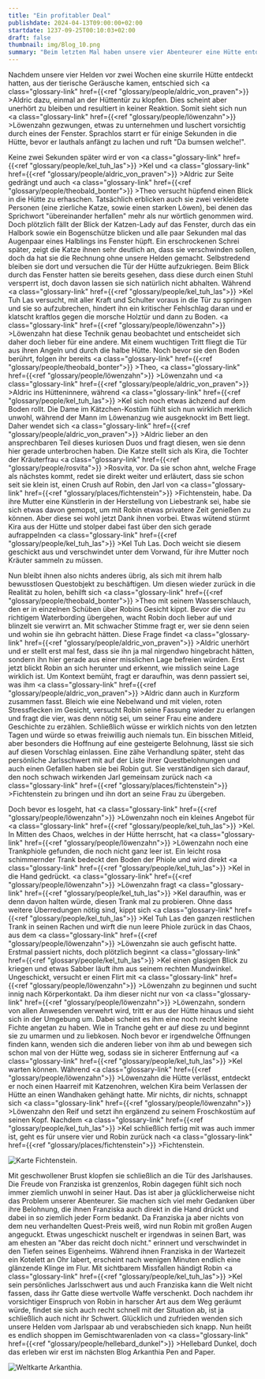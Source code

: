 ```yaml
---
title: "Ein profitabler Deal"
publishdate: 2024-04-13T09:00:00+02:00
startdate: 1237-09-25T00:10:03+02:00
draft: false
thumbnail: img/Blog_10.png
summary: "Beim letzten Mal haben unsere vier Abenteurer eine Hütte entdeckt, aus der seltsame Geräusche drangen. Diesmal gehen sie der Sache genauer auf den Grund und klopfen zunächst höflich an. Doch auf das Klopfen folgt keine Reaktion und so luschert Löwenzahn vorsichtig durch das eine Fenster der Hütte. Was er entdeckt, erfahrt ihr hier:"
---
```


Nachdem unsere vier Helden vor zwei Wochen eine skurrile Hütte entdeckt hatten, aus der tierische Geräusche kamen, entschied sich <a class="glossary-link" href={{<ref "glossary/people/aldric_von_praven">}} >Aldric</a> dazu, einmal an der Hüttentür zu klopfen. Dies scheint aber unerhört zu bleiben und resultiert in keiner Reaktion. Somit sieht sich nun <a class="glossary-link" href={{<ref "glossary/people/löwenzahn">}} >Löwenzahn</a> gezwungen, etwas zu unternehmen und luschert vorsichtig durch eines der Fenster. Sprachlos starrt er für einige Sekunden in die Hütte, bevor er lauthals anfängt zu lachen und ruft "Da bumsen welche!".

Keine zwei Sekunden später wird er von <a class="glossary-link" href={{<ref "glossary/people/kel_tuh_las">}} >Kel</a> und <a class="glossary-link" href={{<ref "glossary/people/aldric_von_praven">}} >Aldric</a> zur Seite gedrängt und auch <a class="glossary-link" href={{<ref "glossary/people/theobald_bonter">}} >Theo</a> versucht hüpfend einen Blick in die Hütte zu erhaschen. Tatsächlich erblicken auch sie zwei verkleidete Personen (eine zierliche Katze, sowie einen starken Löwen), bei denen das Sprichwort "übereinander herfallen" mehr als nur wörtlich genommen wird. Doch plötzlich fällt der Blick der Katzen-Lady auf das Fenster, durch das ein Halbork sowie ein Bogenschütze blicken und alle paar Sekunden mal das Augenpaar eines Halblings ins Fenster hüpft. Ein erschrockenen Schrei später, zeigt die Katze ihnen sehr deutlich an, dass sie verschwinden sollen, doch da hat sie die Rechnung ohne unsere Helden gemacht. Selbstredend bleiben sie dort und versuchen die Tür der Hütte aufzukriegen. Beim Blick durch das Fenster hatten sie bereits gesehen, dass diese durch einen Stuhl versperrt ist, doch davon lassen sie sich natürlich nicht abhalten. Während <a class="glossary-link" href={{<ref "glossary/people/kel_tuh_las">}} >Kel Tuh Las</a> versucht, mit aller Kraft und Schulter voraus in die Tür zu springen und sie so aufzubrechen, hindert ihn ein kritischer Fehlschlag daran und er klatscht kraftlos gegen die morsche Holztür und dann zu Boden. <a class="glossary-link" href={{<ref "glossary/people/löwenzahn">}} >Löwenzahn</a> hat diese Technik genau beobachtet und entscheidet sich daher doch lieber für eine andere. Mit einem wuchtigen Tritt fliegt die Tür aus ihren Angeln und durch die halbe Hütte. Noch bevor sie den Boden berührt, folgen ihr bereits <a class="glossary-link" href={{<ref "glossary/people/theobald_bonter">}} >Theo</a>, <a class="glossary-link" href={{<ref "glossary/people/löwenzahn">}} >Löwenzahn</a> und <a class="glossary-link" href={{<ref "glossary/people/aldric_von_praven">}} >Aldric</a> ins Hütteninnere, während <a class="glossary-link" href={{<ref "glossary/people/kel_tuh_las">}} >Kel</a> sich noch etwas ächzend auf dem Boden rollt. Die Dame im Kätzchen-Kostüm fühlt sich nun wirklich merklich unwohl, während der Mann im Löwenanzug wie ausgeknockt im Bett liegt. Daher wendet sich <a class="glossary-link" href={{<ref "glossary/people/aldric_von_praven">}} >Aldric</a> lieber an den ansprechbaren Teil dieses kuriosen Duos und fragt diesen, wen sie denn hier gerade unterbrochen haben. Die Katze stellt sich als Kira, die Tochter der Kräuterfrau <a class="glossary-link" href={{<ref "glossary/people/rosvita">}} >Rosvita</a>, vor. Da sie schon ahnt, welche Frage als nächstes kommt, redet sie direkt weiter und erläutert, dass sie schon seit sie klein ist, einen Crush auf Robin, den Jarl von <a class="glossary-link" href={{<ref "glossary/places/fichtenstein">}} >Fichtenstein</a>, habe. Da ihre Mutter eine Künstlerin in der Herstellung von Liebestrank sei, habe sie sich etwas davon gemopst, um mit Robin etwas privatere Zeit genießen zu können. Aber diese sei wohl jetzt Dank ihnen vorbei. Etwas wütend stürmt Kira aus der Hütte und stolper dabei fast über den sich gerade aufrappelnden <a class="glossary-link" href={{<ref "glossary/people/kel_tuh_las">}} >Kel Tuh Las</a>. Doch weicht sie diesem geschickt aus und verschwindet unter dem Vorwand, für ihre Mutter noch Kräuter sammeln zu müssen.

Nun bleibt ihnen also nichts anderes übrig, als sich mit ihrem halb bewusstlosen Questobjekt zu beschäftigen. Um diesen wieder zurück in die Realität zu holen, behilft sich <a class="glossary-link" href={{<ref "glossary/people/theobald_bonter">}} >Theo</a> mit seinem Wasserschlauch, den er in einzelnen Schüben über Robins Gesicht kippt. Bevor die vier zu richtigem Waterbording übergehen, wacht Robin doch lieber auf und blinzelt sie verwirrt an. Mit schwacher Stimme fragt er, wer sie denn seien und wohin sie ihn gebracht hätten. Diese Frage findet <a class="glossary-link" href={{<ref "glossary/people/aldric_von_praven">}} >Aldric</a> unerhört und er stellt erst mal fest, dass sie ihn ja mal nirgendwo hingebracht hätten, sondern ihn hier gerade aus einer misslichen Lage befreien würden. Erst jetzt blickt Robin an sich herunter und erkennt, wie misslich seine Lage wirklich ist. Um Kontext bemüht, fragt er daraufhin, was denn passiert sei, was ihm <a class="glossary-link" href={{<ref "glossary/people/aldric_von_praven">}} >Aldric</a> dann auch in Kurzform zusammen fasst. Bleich wie eine Nebelwand und mit vielen, roten Stressflecken im Gesicht, versucht Robin seine Fassung wieder zu erlangen und fragt die vier, was denn nötig sei, um seiner Frau eine andere Geschichte zu erzählen. Schließlich wüsse er wirklich nichts von den letzten Tagen und würde so etwas freiwillig auch niemals tun. Ein bisschen Mitleid, aber besonders die Hoffnung auf eine gesteigerte Belohnung, lässt sie sich auf diesen Vorschlag einlassen. Eine zähe Verhandlung später, steht das persönliche Jarlsschwert mit auf der Liste ihrer Questbelohnungen und auch einen Gefallen haben sie bei Robin gut. Sie verständigen sich darauf, den noch schwach wirkenden Jarl gemeinsam zurück nach <a class="glossary-link" href={{<ref "glossary/places/fichtenstein">}} >Fichtenstein</a> zu bringen und ihn dort an seine Frau zu übergeben.

Doch bevor es losgeht, hat <a class="glossary-link" href={{<ref "glossary/people/löwenzahn">}} >Löwenzahn</a> noch ein kleines Angebot für <a class="glossary-link" href={{<ref "glossary/people/kel_tuh_las">}} >Kel</a>. In Mitten des Chaos, welches in der Hütte herrscht, hat <a class="glossary-link" href={{<ref "glossary/people/löwenzahn">}} >Löwenzahn</a> noch eine Trankphiole gefunden, die noch nicht ganz leer ist. Ein leicht rosa schimmernder Trank bedeckt den Boden der Phiole und wird direkt <a class="glossary-link" href={{<ref "glossary/people/kel_tuh_las">}} >Kel</a> in die Hand gedrückt. <a class="glossary-link" href={{<ref "glossary/people/löwenzahn">}} >Löwenzahn</a> fragt <a class="glossary-link" href={{<ref "glossary/people/kel_tuh_las">}} >Kel</a> daraufhin, was er denn davon halten würde, diesen Trank mal zu probieren. Ohne dass weitere Überredungen nötig sind, kippt sich <a class="glossary-link" href={{<ref "glossary/people/kel_tuh_las">}} >Kel Tuh Las</a> den ganzen restlichen Trank in seinen Rachen und wirft die nun leere Phiole zurück in das Chaos, aus dem <a class="glossary-link" href={{<ref "glossary/people/löwenzahn">}} >Löwenzahn</a> sie auch gefischt hatte. Erstmal passiert nichts, doch plötzlich beginnt <a class="glossary-link" href={{<ref "glossary/people/kel_tuh_las">}} >Kel</a> einen glasigen Blick zu kriegen und etwas Sabber läuft ihm aus seinem rechten Mundwinkel. Ungeschickt, versucht er einen Flirt mit <a class="glossary-link" href={{<ref "glossary/people/löwenzahn">}} >Löwenzahn</a> zu beginnen und sucht innig nach Körperkontakt. Da ihm dieser nicht nur von <a class="glossary-link" href={{<ref "glossary/people/löwenzahn">}} >Löwenzahn</a>, sondern von allen Anwesenden verwehrt wird, tritt er aus der Hütte hinaus und sieht sich in der Umgebung um. Dabei scheint es ihm eine noch recht kleine Fichte angetan zu haben. Wie in Tranche geht er auf diese zu und beginnt sie zu umarmen und zu liebkosen. Noch bevor er irgendwelche Öffnungen finden kann, wenden sich die anderen lieber von ihm ab und bewegen sich schon mal von der Hütte weg, sodass sie in sicherer Entfernung auf <a class="glossary-link" href={{<ref "glossary/people/kel_tuh_las">}} >Kel</a> warten können. Während <a class="glossary-link" href={{<ref "glossary/people/löwenzahn">}} >Löwenzahn</a> die Hütte verlässt, entdeckt er noch einen Haarreif mit Katzenohren, welchen Kira beim Verlassen der Hütte an einen Wandhaken gehängt hatte. Mir nichts, dir nichts, schnappt sich <a class="glossary-link" href={{<ref "glossary/people/löwenzahn">}} >Löwenzahn</a> den Reif und setzt ihn ergänzend zu seinem Froschkostüm auf seinen Kopf. Nachdem <a class="glossary-link" href={{<ref "glossary/people/kel_tuh_las">}} >Kel</a> schließlich fertig mit was auch immer ist, geht es für unsere vier und Robin zurück nach <a class="glossary-link" href={{<ref "glossary/places/fichtenstein">}} >Fichtenstein</a>. 

<div class="img-max center">
    <img class="img-fluid" title="Karte Fichtenstein" alt="Karte Fichtenstein." src="/img/fichtenstein.jpg" />
</div>

Mit geschwollener Brust klopfen sie schließlich an die Tür des Jarlshauses. Die Freude von Franziska ist grenzenlos, Robin dagegen fühlt sich noch immer ziemlich unwohl in seiner Haut. Das ist aber ja glücklicherweise nicht das Problem unserer Abenteurer. Sie machen sich viel mehr Gedanken über ihre Belohnung, die ihnen Franziska auch direkt in die Hand drückt und dabei in so ziemlich jeder Form bedankt. Da Franziska ja aber nichts von dem neu verhandelten Quest-Preis weiß, wird nun Robin mit großen Augen angeguckt. Etwas ungeschickt nuschelt er irgendwas in seinen Bart, was am ehesten an "Aber das reicht doch nicht." erinnert und verschwindet in den Tiefen seines Eigenheims. Während ihnen Franziska in der Wartezeit ein Kotelett an Ohr labert, erscheint nach wenigen Minuten endlich eine glänzende Klinge im Flur. Mit sichtbarem Missfallen händigt Robin <a class="glossary-link" href={{<ref "glossary/people/kel_tuh_las">}} >Kel</a> sein persönliches Jarlsschwert aus und auch Franziska kann die Welt nicht fassen, dass ihr Gatte diese wertvolle Waffe verschenkt. Doch nachdem ihr vorsichtiger Einspruch von Robin in harscher Art aus dem Weg geräumt würde, findet sie sich auch recht schnell mit der Situation ab, ist ja schließlich auch nicht ihr Schwert. Glücklich und zufrieden wenden sich unsere Helden vom Jarlspaar ab und verabschieden sich knapp. Nun heißt es endlich shoppen im Gemischtwarenladen von <a class="glossary-link" href={{<ref "glossary/people/hellebard_dunkel">}} >Hellebard Dunkel</a>, doch das erleben wir erst im nächsten Blog Arkanthia Pen and Paper.


<div class="img-max center">
  <img class="img-fluid" title="Weltkarte Arkanthia" alt="Weltkarte Arkanthia." src="/img/Arkanthia_Full_Map_Fichtenstein_Blog_10.jpg" />
</div>






